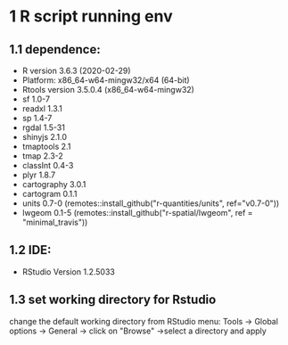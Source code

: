 # 1 R script running env

## 1.1 dependence:

- R version 3.6.3 (2020-02-29)
- Platform: x86_64-w64-mingw32/x64 (64-bit)
- Rtools version 3.5.0.4 (x86_64-w64-mingw32)
- sf 1.0-7
- readxl 1.3.1
- sp 1.4-7
- rgdal 1.5-31
- shinyjs 2.1.0
- tmaptools 2.1
- tmap 2.3-2
- classInt 0.4-3
- plyr 1.8.7
- cartography 3.0.1
- cartogram 0.1.1
- units 0.7-0 (remotes::install_github("r-quantities/units", ref="v0.7-0"))
- lwgeom 0.1-5 (remotes::install_github("r-spatial/lwgeom", ref = "minimal_travis"))

## 1.2 IDE:

- RStudio Version 1.2.5033

## 1.3 set  working directory for Rstudio

change the default working directory from RStudio menu: Tools -> Global options -> General -> click on "Browse" ->select a directory and apply 



